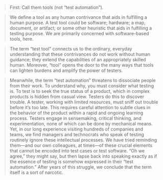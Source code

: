 
> First: Call them tools (not “test automation”).


> We define a tool as any human contrivance that aids in fulfilling a human purpose. A test tool could be software; hardware; a map, document, or artifact; or some other heuristic that aids in fulfilling a testing purpose. We are primarily concerned with software-based tools, here.

> The term “test tool” connects us to the ordinary, everyday understanding that these contrivances do not work without human guidance; they extend the capabilities of an appropriately skilled human. Moreover, “tool” opens the door to the many ways that tools can lighten burdens and amplify the power of testers.

> Meanwhile, the term “test automation” threatens to dissociate people from their work. To understand why, you must consider what testing is. To test is to seek the true status of a product, which in complex products is hidden from casual view. Testers do this to discover trouble. A tester, working with limited resources, must sniff out trouble before it’s too late. This requires careful attention to subtle clues in the behavior of the product within a rapid and ongoing learning process. Testers engage in sensemaking, critical thinking, and experimentation, none of which can be done by mechanical means. Yet, in our long experience visiting hundreds of companies and teams, we find managers and technocrats who speak of testing routinely ignore these intellectual processes. We have tried reminding them—and our own colleagues, at times—of these crucial elements that cannot be encoded into test cases or test software. “Oh we agree,” they might say, but then lapse back into speaking exactly as if the essence of testing is somehow expressed in their “test automation.” After years of this struggle, we conclude that the term itself is a sort of narcotic.
